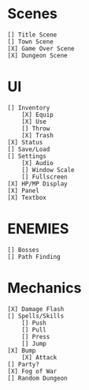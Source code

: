 # Scenes
    [] Title Scene
    [] Town Scene
    [X] Game Over Scene
    [X] Dungeon Scene
# UI
    [] Inventory
        [X] Equip
        [X] Use
        [] Throw
        [X] Trash
    [X] Status
    [] Save/Load
    [] Settings
        [X] Audio
        [] Window Scale
        [] Fullscreen
    [X] HP/MP Display
    [X] Panel
    [X] Textbox
# ENEMIES
    [] Bosses
    [] Path Finding
# Mechanics
    [X] Damage Flash
    [] Spells/Skills
        [] Push
        [] Pull
        [] Press
        [] Jump
    [X] Bump
        [X] Attack
    [] Party?
    [X] Fog of War
    [] Random Dungeon